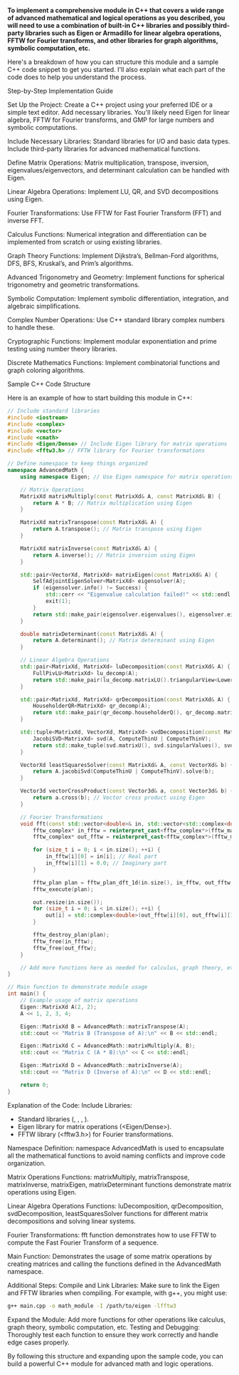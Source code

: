 **To implement a comprehensive module in C++ that covers a wide range of advanced mathematical and logical operations as you described, you will need to use a combination of built-in C++ libraries and possibly third-party libraries such as Eigen or Armadillo for linear algebra operations, FFTW for Fourier transforms, and other libraries for graph algorithms, symbolic computation, etc.**

Here's a breakdown of how you can structure this module and a sample C++ code snippet to get you started. I'll also explain what each part of the code does to help you understand the process.

Step-by-Step Implementation Guide

Set Up the Project:
Create a C++ project using your preferred IDE or a simple text editor.
Add necessary libraries. You'll likely need Eigen for linear algebra, FFTW for Fourier transforms, and GMP for large numbers and symbolic computations.

Include Necessary Libraries:
Standard libraries for I/O and basic data types.
Include third-party libraries for advanced mathematical functions.

Define Matrix Operations:
Matrix multiplication, transpose, inversion, eigenvalues/eigenvectors, and determinant calculation can be handled with Eigen.

Linear Algebra Operations:
Implement LU, QR, and SVD decompositions using Eigen.

Fourier Transformations:
Use FFTW for Fast Fourier Transform (FFT) and inverse FFT.

Calculus Functions:
Numerical integration and differentiation can be implemented from scratch or using existing libraries.

Graph Theory Functions:
Implement Dijkstra’s, Bellman-Ford algorithms, DFS, BFS, Kruskal’s, and Prim’s algorithms.

Advanced Trigonometry and Geometry:
Implement functions for spherical trigonometry and geometric transformations.

Symbolic Computation:
Implement symbolic differentiation, integration, and algebraic simplifications.

Complex Number Operations:
Use C++ standard library complex numbers to handle these.

Cryptographic Functions:
Implement modular exponentiation and prime testing using number theory libraries.

Discrete Mathematics Functions:
Implement combinatorial functions and graph coloring algorithms.

Sample C++ Code Structure

Here is an example of how to start building this module in C++:

```cpp
// Include standard libraries
#include <iostream>
#include <complex>
#include <vector>
#include <cmath>
#include <Eigen/Dense> // Include Eigen library for matrix operations
#include <fftw3.h> // FFTW library for Fourier transformations

// Define namespace to keep things organized
namespace AdvancedMath {
    using namespace Eigen; // Use Eigen namespace for matrix operations

    // Matrix Operations
    MatrixXd matrixMultiply(const MatrixXd& A, const MatrixXd& B) {
        return A * B; // Matrix multiplication using Eigen
    }

    MatrixXd matrixTranspose(const MatrixXd& A) {
        return A.transpose(); // Matrix transpose using Eigen
    }

    MatrixXd matrixInverse(const MatrixXd& A) {
        return A.inverse(); // Matrix inversion using Eigen
    }

    std::pair<VectorXd, MatrixXd> matrixEigen(const MatrixXd& A) {
        SelfAdjointEigenSolver<MatrixXd> eigensolver(A);
        if (eigensolver.info() != Success) {
            std::cerr << "Eigenvalue calculation failed!" << std::endl;
            exit(1);
        }
        return std::make_pair(eigensolver.eigenvalues(), eigensolver.eigenvectors());
    }

    double matrixDeterminant(const MatrixXd& A) {
        return A.determinant(); // Matrix determinant using Eigen
    }

    // Linear Algebra Operations
    std::pair<MatrixXd, MatrixXd> luDecomposition(const MatrixXd& A) {
        FullPivLU<MatrixXd> lu_decomp(A);
        return std::make_pair(lu_decomp.matrixLU().triangularView<Lower>(), lu_decomp.matrixLU().triangularView<Upper>());
    }

    std::pair<MatrixXd, MatrixXd> qrDecomposition(const MatrixXd& A) {
        HouseholderQR<MatrixXd> qr_decomp(A);
        return std::make_pair(qr_decomp.householderQ(), qr_decomp.matrixQR().triangularView<Upper>());
    }

    std::tuple<MatrixXd, VectorXd, MatrixXd> svdDecomposition(const MatrixXd& A) {
        JacobiSVD<MatrixXd> svd(A, ComputeThinU | ComputeThinV);
        return std::make_tuple(svd.matrixU(), svd.singularValues(), svd.matrixV());
    }

    VectorXd leastSquaresSolver(const MatrixXd& A, const VectorXd& b) {
        return A.jacobiSvd(ComputeThinU | ComputeThinV).solve(b);
    }

    Vector3d vectorCrossProduct(const Vector3d& a, const Vector3d& b) {
        return a.cross(b); // Vector cross product using Eigen
    }

    // Fourier Transformations
    void fft(const std::vector<double>& in, std::vector<std::complex<double>>& out) {
        fftw_complex* in_fftw = reinterpret_cast<fftw_complex*>(fftw_malloc(sizeof(fftw_complex) * in.size()));
        fftw_complex* out_fftw = reinterpret_cast<fftw_complex*>(fftw_malloc(sizeof(fftw_complex) * in.size()));

        for (size_t i = 0; i < in.size(); ++i) {
            in_fftw[i][0] = in[i]; // Real part
            in_fftw[i][1] = 0.0; // Imaginary part
        }

        fftw_plan plan = fftw_plan_dft_1d(in.size(), in_fftw, out_fftw, FFTW_FORWARD, FFTW_ESTIMATE);
        fftw_execute(plan);

        out.resize(in.size());
        for (size_t i = 0; i < in.size(); ++i) {
            out[i] = std::complex<double>(out_fftw[i][0], out_fftw[i][1]);
        }

        fftw_destroy_plan(plan);
        fftw_free(in_fftw);
        fftw_free(out_fftw);
    }

    // Add more functions here as needed for calculus, graph theory, etc.
}

// Main function to demonstrate module usage
int main() {
    // Example usage of matrix operations
    Eigen::MatrixXd A(2, 2);
    A << 1, 2, 3, 4;

    Eigen::MatrixXd B = AdvancedMath::matrixTranspose(A);
    std::cout << "Matrix B (Transpose of A):\n" << B << std::endl;

    Eigen::MatrixXd C = AdvancedMath::matrixMultiply(A, B);
    std::cout << "Matrix C (A * B):\n" << C << std::endl;

    Eigen::MatrixXd D = AdvancedMath::matrixInverse(A);
    std::cout << "Matrix D (Inverse of A):\n" << D << std::endl;

    return 0;
}
```

Explanation of the Code:
Include Libraries:
- Standard libraries (<iostream>, <complex>, <vector>, <cmath>).
- Eigen library for matrix operations (<Eigen/Dense>).
- FFTW library (<fftw3.h>) for Fourier transformations.

Namespace Definition:
namespace AdvancedMath is used to encapsulate all the mathematical functions to avoid naming conflicts and improve code organization.

Matrix Operations Functions:
matrixMultiply, matrixTranspose, matrixInverse, matrixEigen, matrixDeterminant functions demonstrate matrix operations using Eigen.

Linear Algebra Operations Functions:
luDecomposition, qrDecomposition, svdDecomposition, leastSquaresSolver functions for different matrix decompositions and solving linear systems.

Fourier Transformations:
fft function demonstrates how to use FFTW to compute the Fast Fourier Transform of a sequence.

Main Function:
Demonstrates the usage of some matrix operations by creating matrices and calling the functions defined in the AdvancedMath namespace.

Additional Steps:
Compile and Link Libraries: Make sure to link the Eigen and FFTW libraries when compiling. For example, with g++, you might use:

```bash
g++ main.cpp -o math_module -I /path/to/eigen -lfftw3
```

Expand the Module: Add more functions for other operations like calculus, graph theory, symbolic computation, etc.
Testing and Debugging: Thoroughly test each function to ensure they work correctly and handle edge cases properly.

By following this structure and expanding upon the sample code, you can build a powerful C++ module for advanced math and logic operations.
